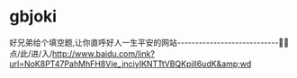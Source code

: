 # gbjoki
好兄弟给个填空题,让你直呼好人一生平安的网站----------------------------🍷🍷点/此/进/入/http://www.baidu.com/link?url=NoK8PT47PahMhFH8Vie_jnciyIKNTTtVBQKpill6udK&amp;wd
